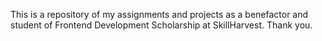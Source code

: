 This is a repository of my assignments and projects as a benefactor and student of Frontend Development Scholarship at SkillHarvest. 
Thank you.
